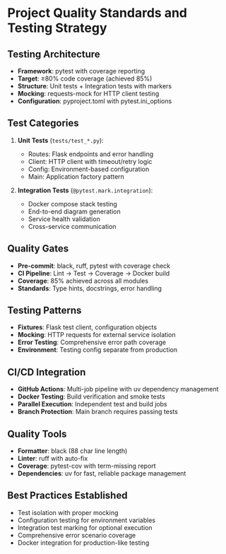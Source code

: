# Project Quality Standards and Testing Strategy

## Testing Architecture
- **Framework**: pytest with coverage reporting
- **Target**: ≥80% code coverage (achieved 85%)
- **Structure**: Unit tests + Integration tests with markers
- **Mocking**: requests-mock for HTTP client testing
- **Configuration**: pyproject.toml with pytest.ini_options

## Test Categories
1. **Unit Tests** (`tests/test_*.py`):
   - Routes: Flask endpoints and error handling
   - Client: HTTP client with timeout/retry logic
   - Config: Environment-based configuration
   - Main: Application factory pattern

2. **Integration Tests** (`@pytest.mark.integration`):
   - Docker compose stack testing
   - End-to-end diagram generation
   - Service health validation
   - Cross-service communication

## Quality Gates
- **Pre-commit**: black, ruff, pytest with coverage check
- **CI Pipeline**: Lint → Test → Coverage → Docker build
- **Coverage**: 85% achieved across all modules
- **Standards**: Type hints, docstrings, error handling

## Testing Patterns
- **Fixtures**: Flask test client, configuration objects
- **Mocking**: HTTP requests for external service isolation  
- **Error Testing**: Comprehensive error path coverage
- **Environment**: Testing config separate from production

## CI/CD Integration
- **GitHub Actions**: Multi-job pipeline with uv dependency management
- **Docker Testing**: Build verification and smoke tests
- **Parallel Execution**: Independent test and build jobs
- **Branch Protection**: Main branch requires passing tests

## Quality Tools
- **Formatter**: black (88 char line length)
- **Linter**: ruff with auto-fix
- **Coverage**: pytest-cov with term-missing report
- **Dependencies**: uv for fast, reliable package management

## Best Practices Established
- Test isolation with proper mocking
- Configuration testing for environment variables
- Integration test marking for optional execution
- Comprehensive error scenario coverage
- Docker integration for production-like testing